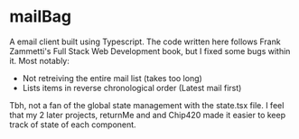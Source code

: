 # mailBag
A email client built using Typescript. The code written here follows Frank Zammetti's Full Stack Web Development book, but I fixed some bugs within it. Most notably:
- Not retreiving the entire mail list (takes too long)
- Lists items in reverse chronological order (Latest mail first)

Tbh, not a fan of the global state management with the state.tsx file. I feel that my 2 later projects, returnMe and and Chip420 made it easier to keep track of state of each component.

